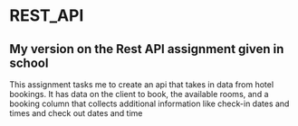 # REST_API
## My version on the Rest API assignment given in school
This assignment tasks me to create an api that takes in data from hotel bookings. It has data on the client to book, the available rooms, and a booking column that collects additional information like check-in dates and times and check out dates and time

